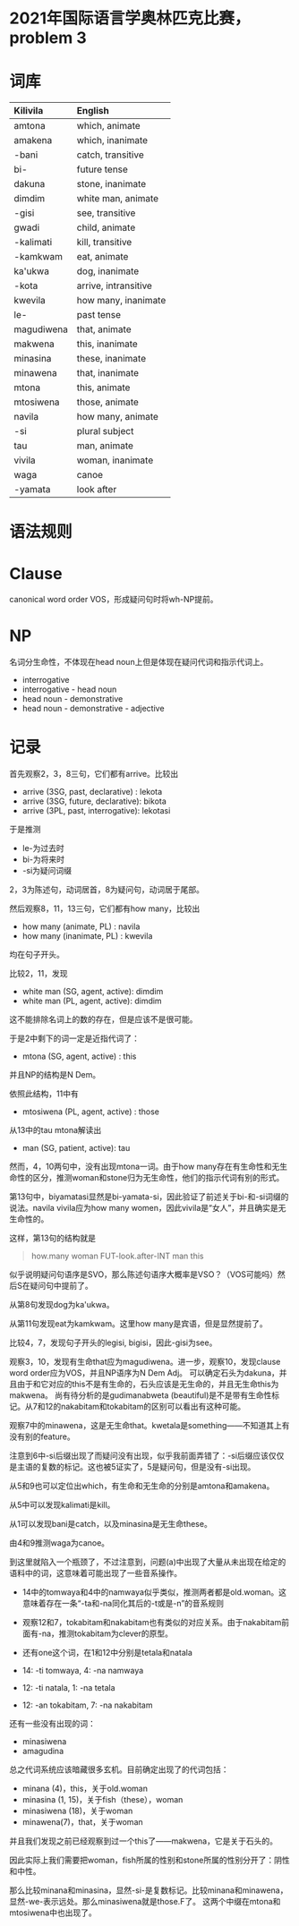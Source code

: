 2021年国际语言学奥林匹克比赛，problem 3
======

# 词库

| Kilivila | English |
| :------ | :----- |
| amtona | which, animate |
| amakena | which, inanimate |
| -bani | catch, transitive |
| bi- | future tense |
| dakuna | stone, inanimate |
| dimdim | white man, animate |
| -gisi | see, transitive |
| gwadi | child, animate |
| -kalimati | kill, transitive |
| -kamkwam | eat, animate |
| ka'ukwa | dog, inanimate |
| -kota | arrive, intransitive |
| kwevila | how many, inanimate |
| le- | past tense |
| magudiwena | that, animate | 
| makwena | this, inanimate |
| minasina | these, inanimate |
| minawena | that, inanimate |
| mtona | this, animate |
| mtosiwena | those, animate |
| navila | how many, animate |
| -si | plural subject |
| tau | man, animate |
| vivila | woman, inanimate |
| waga | canoe |
| -yamata | look after |

# 语法规则

# Clause

canonical word order VOS，形成疑问句时将wh-NP提前。

# NP

名词分生命性，不体现在head noun上但是体现在疑问代词和指示代词上。

- interrogative
- interrogative - head noun
- head noun - demonstrative
- head noun - demonstrative - adjective

# 记录

首先观察2，3，8三句，它们都有arrive。比较出
- arrive (3SG, past, declarative) : lekota
- arrive (3SG, future, declarative): bikota
- arrive (3PL, past, interrogative): lekotasi

于是推测
- le-为过去时
- bi-为将来时
- -si为疑问词缀

2，3为陈述句，动词居首，8为疑问句，动词居于尾部。

然后观察8，11，13三句，它们都有how many，比较出
- how many (animate, PL) : navila
- how many (inanimate, PL) : kwevila

均在句子开头。

比较2，11，发现
- white man (SG, agent, active): dimdim
- white man (PL, agent, active): dimdim

这不能排除名词上的数的存在，但是应该不是很可能。

于是2中剩下的词一定是近指代词了：
- mtona (SG, agent, active) : this

并且NP的结构是N Dem。

依照此结构，11中有
- mtosiwena (PL, agent, active) : those

从13中的tau mtona解读出
- man (SG, patient, active): tau

然而，4，10两句中，没有出现mtona一词。由于how many存在有生命性和无生命性的区分，推测woman和stone归为无生命性，他们的指示代词有别的形式。

第13句中，biyamatasi显然是bi-yamata-si，因此验证了前述关于bi-和-si词缀的说法。navila vivila应为how many women，因此vivila是“女人”，并且确实是无生命性的。

这样，第13句的结构就是
> how.many woman FUT-look.after-INT man this

似乎说明疑问句语序是SVO，那么陈述句语序大概率是VSO？（VOS可能吗）然后S在疑问句中提前了。

从第8句发现dog为ka'ukwa。

从第11句发现eat为kamkwam。这里how many是宾语，但是显然提前了。

比较4，7，发现句子开头的legisi, bigisi，因此-gisi为see。

观察3，10，发现有生命that应为magudiwena。进一步，观察10，发现clause word order应为VOS，并且NP语序为N Dem Adj。
可以确定石头为dakuna，并且由于和它对应的this不是有生命的，石头应该是无生命的，并且无生命this为makwena。
尚有待分析的是gudimanabweta (beautiful)是不是带有生命性标记。从7和12的nakabitam和tokabitam的区别可以看出有这种可能。

观察7中的minawena，这是无生命that。kwetala是something——不知道其上有没有别的feature。

注意到6中-si后缀出现了而疑问没有出现，似乎我前面弄错了：-si后缀应该仅仅是主语的复数的标记。这也被5证实了，5是疑问句，但是没有-si出现。

从5和9也可以定位出which，有生命和无生命的分别是amtona和amakena。

从5中可以发现kalimati是kill。

从1可以发现bani是catch，以及minasina是无生命these。

由4和9推测waga为canoe。

到这里就陷入一个瓶颈了，不过注意到，问题(a)中出现了大量从未出现在给定的语料中的词，这意味着可能出现了一些音系操作。
- 14中的tomwaya和4中的namwaya似乎类似，推测两者都是old.woman。这意味着存在一条“-ta和-na同化其后的-t或是-n”的音系规则
- 观察12和7，tokabitam和nakabitam也有类似的对应关系。由于nakabitam前面有-na，推测tokabitam为clever的原型。
- 还有one这个词，在1和12中分别是tetala和natala

- 14: -ti tomwaya, 4: -na namwaya
- 12: -ti natala, 1: -na tetala
- 12: -an tokabitam, 7: -na nakabitam

还有一些没有出现的词：
- minasiwena
- amagudina

总之代词系统应该暗藏很多玄机。目前确定出现了的代词包括：
- minana (4)，this，关于old.woman
- minasina (1, 15)，关于fish（these），woman
- minasiwena (18)，关于woman
- minawena(7)，that，关于woman

并且我们发现之前已经观察到过一个this了——makwena，它是关于石头的。

因此实际上我们需要把woman，fish所属的性别和stone所属的性别分开了：阴性和中性。

那么比较minana和minasina，显然-si-是复数标记。比较minana和minawena，显然-we-表示远处。那么minasiwena就是those.F了。
这两个中缀在mtona和mtosiwena中也出现了。